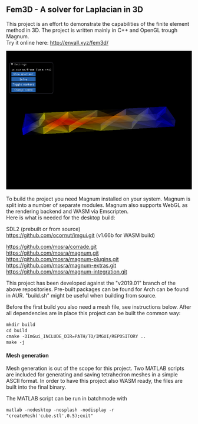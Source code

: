 ## Fem3D - A solver for Laplacian in 3D

This project is an effort to demonstrate the capabilities of the finite element method in 3D. The project is written mainly in C++ and OpenGL trough Magnum.  
Try it online here: http://envall.xyz/fem3d/  

![](screenshot.png)

To build the project you need Magnum installed on your system. Magnum is split into a number of separate modules. Magnum also supports WebGL as the rendering backend and WASM via Emscripten.  
Here is what is needed for the desktop build:

SDL2 (prebuilt or from source)  
https://github.com/ocornut/imgui.git  (v1.66b for WASM build)

https://github.com/mosra/corrade.git  
https://github.com/mosra/magnum.git  
https://github.com/mosra/magnum-plugins.git  
https://github.com/mosra/magnum-extras.git  
https://github.com/mosra/magnum-integration.git  

This project has been developed against the "v2019.01" branch of the above repositories. Pre-built packages can be found for Arch can be found in AUR. "build.sh" might be useful when building from source.

Before the first build you also need a mesh file, see instructions below. After all dependencies are in place this project can be built the common way:

```
mkdir build
cd build
cmake -DImGui_INCLUDE_DIR=PATH/TO/IMGUI/REPOSITORY ..
make -j
```

#### Mesh generation
Mesh generation is out of the scope for this project. Two MATLAB scripts are included for generating and saving tetrahedron meshes in a simple ASCII format. In order to have this project also WASM ready, the files are built into the final binary.

The MATLAB script can be run in batchmode with
```
matlab -nodesktop -nosplash -nodisplay -r "createMesh('cube.stl',0.5);exit"
```
